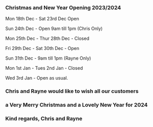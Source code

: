 ### Christmas and New Year Opening 2023/2024

Mon 18th Dec - Sat 23rd Dec  Open

Sun 24th Dec - Open 9am till 1pm (Chris Only)

Mon 25th Dec - Thur 28th Dec - Closed

Fri 29th Dec - Sat 30th Dec - Open

Sun 31th Dec - 9am till 1pm (Rayne Only)

Mon 1st Jan - Tues 2nd Jan - Closed

Wed 3rd Jan - Open as usual.

### Chris and Rayne would like to wish all our customers 

### a Very Merry Christmas and a Lovely New Year for 2024

### Kind regards, Chris and Rayne
